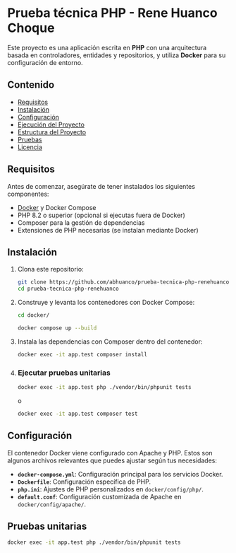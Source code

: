 # Prueba técnica PHP - Rene Huanco Choque

Este proyecto es una aplicación escrita en **PHP** con una arquitectura basada en controladores, entidades y repositorios, y utiliza **Docker** para su configuración de entorno.

## Contenido

- [Requisitos](#requisitos)
- [Instalación](#instalación)
- [Configuración](#configuración)
- [Ejecución del Proyecto](#ejecución-del-proyecto)
- [Estructura del Proyecto](#estructura-del-proyecto)
- [Pruebas](#pruebas)
- [Licencia](#licencia)

## Requisitos

Antes de comenzar, asegúrate de tener instalados los siguientes componentes:

- [Docker](https://www.docker.com/) y Docker Compose
- PHP 8.2 o superior (opcional si ejecutas fuera de Docker)
- Composer para la gestión de dependencias
- Extensiones de PHP necesarias (se instalan mediante Docker)

## Instalación

1. Clona este repositorio:

   ``` bash
   git clone https://github.com/abhuanco/prueba-tecnica-php-renehuanco.git
   cd prueba-tecnica-php-renehuanco
   ```

2. Construye y levanta los contenedores con Docker Compose:

   ```bash
   cd docker/
   ```
   ```bash
   docker compose up --build
   ```

3. Instala las dependencias con Composer dentro del contenedor:

   ```bash
   docker exec -it app.test composer install
   ```
4. ### Ejecutar pruebas unitarias

   ```bash
   docker exec -it app.test php ./vendor/bin/phpunit tests
   ```
   o 
   ```bash
   docker exec -it app.test composer test
   ```

## Configuración

El contenedor Docker viene configurado con Apache y PHP. Estos son algunos archivos relevantes que puedes ajustar según tus necesidades:

- **`docker-compose.yml`**: Configuración principal para los servicios Docker.
- **`Dockerfile`**: Configuración específica de PHP.
- **`php.ini`**: Ajustes de PHP personalizados en `docker/config/php/`.
- **`default.conf`**: Configuración customizada de Apache en `docker/config/apache/`.

## Pruebas unitarias
   ```bash
   docker exec -it app.test php ./vendor/bin/phpunit tests
   ```